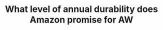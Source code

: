 ---
layout: all-exams
title: "What level of annual durability does Amazon promise for AW"
blurb: "AWS S3 annual durability is 99.999999999%, or 11 nines. Some people thing the nines are counted after the decimal. That is not the case. The count inc"
quid: 46
---